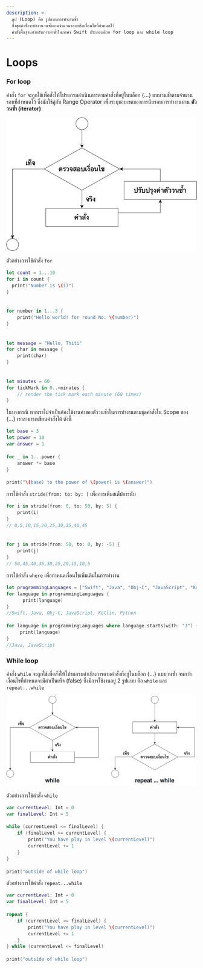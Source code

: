 ```yaml
---
description: >-
  ลูป (Loop) คือ รูปแบบการทำงานซ้ำ
  ซึ่งชุดคำสั่งจะทำงานวนซ้ำตามจำนวนรอบหรือเงื่อนไขที่กำหนดไว้
  คำสั่งพื้นฐานสำหรับการทำซ้ำในภาษา Swift ประกอบด้วย for loop และ while loop
---
```


# Loops

### For loop

คำสั่ง `for` จะถูกใช้เพื่อสั่งให้โปรแกรมดำเนินการตามคำสั่งที่อยู่ในบล็อก {...} แบบวนซ้ำตามจำนวนรอบที่กำหนดไว้ ซึ่งมักใช้คู่กับ Range Operator เพื่อระบุขอบเขตของการนับรอบการทำงานผ่าน **ตัววนซ้ำ \(iterator\)** 

![&#xE1C;&#xE31;&#xE07;&#xE07;&#xE32;&#xE19;&#xE02;&#xE2D;&#xE07;&#xE04;&#xE33;&#xE2A;&#xE31;&#xE48;&#xE07; for](.gitbook/assets/untitled-diagram-2%20%281%29.png)

ตัวอย่างการใช้คำสั่ง `for`

```swift
let count = 1...10
for i in count {
  print("Number is \(i)")
}


for number in 1...3 {
	print("Hello world! for round No. \(number)")
}


let message = "Hello, Thiti"
for char in message {
    print(char)
}


let minutes = 60
for tickMark in 0..<minutes {
    // render the tick mark each minute (60 times)
}


```

ในบางกรณี หากเราไม่จำเป็นต้องใช้งานค่าของตัววนซ้ำในการทำงานตามชุดคำสั่งใน Scope ของ {...} เราสามารถเขียนคำสั่งได้ ดังนี้

```swift
let base = 3
let power = 10
var answer = 1

for _ in 1...power {
    answer *= base   
}

print("\(base) to the power of \(power) is \(answer)")
```

การใช้คำสั่ง `stride(from: to: by: )` เพื่อการเพิ่มสเต็ปการนับ

```swift
for i in stride(from: 0, to: 50, by: 5) {
    print(i) 
}
// 0,5,10,15,20,25,30,35,40,45 


for j in stride(from: 50, to: 0, by: -5) {
    print(j)
}
// 50,45,40,35,30,25,20,15,10,5
```

การใช้คำสั่ง `where` เพื่อกำหนดเงื่อนไขเพิ่มเติมในการทำงาน

```swift
let programmingLanguages = ["Swift", "Java", "Obj-C", "JavaScript", "Kotlin", "Python"]
for language in programmingLanguages {
      print(language)
}
//Swift, Java, Obj-C, JavaScript, Kotlin, Python

for language in programmingLanguages where language.starts(with: "J") {
     print(language)
}
//Java, JavaScript
```

### While loop

คำสั่ง `while` จะถูกใช้เพื่อสั่งให้โปรแกรมดำเนินการตามคำสั่งที่อยู่ในบล็อก {...} แบบวนซ้ำ จนกว่าเงื่อนไขที่กำหนดจะมีค่าเป็นเท็จ \(false\) ซึ่งมีการใช้งานอยู่ 2 รูปแบบ คือ `while` และ `repeat...while`

![&#xE1C;&#xE31;&#xE07;&#xE07;&#xE32;&#xE19;&#xE02;&#xE2D;&#xE07;&#xE04;&#xE33;&#xE2A;&#xE31;&#xE48;&#xE07; while &#xE41;&#xE25;&#xE30; repeat ... while](.gitbook/assets/untitled-diagram-3%20%281%29.png)

ตัวอย่างการใช้คำสั่ง `while`

```swift
var currentLevel: Int = 0
var finalLevel: Int = 5

while (currentLevel <= finalLevel) {
    if (finalLevel >= currentLevel) {
        print("You have play in level \(currentLevel)")
        currentLevel += 1
    }
}

print("outside of while loop")
```

ตัวอย่างการใช้คำสั่ง `repeat...while`

```swift
var currentLevel: Int = 0
var finalLevel: Int = 5

repeat {
    if (currentLevel <= finalLevel) {
        print("You have play in level \(currentLevel)")
        currentLevel += 1
    }
} while (currentLevel <= finalLevel)

print("outside of while loop")
```

